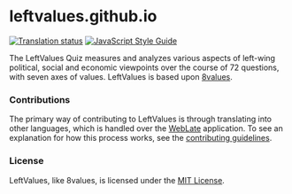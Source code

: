 # leftvalues.github.io

 [![Translation status](https://l10n.dmnd.sh/widgets/leftvalues/-/svg-badge.svg)](https://l10n.dmnd.sh/engage/leftvalues/?utm_source=widget) [![JavaScript Style Guide](https://img.shields.io/badge/code_style-standard-brightgreen.svg)](https://standardjs.com)

The LeftValues Quiz measures and analyzes various aspects of left-wing political, social and economic viewpoints over the course of 72 questions, with seven axes of values. LeftValues is based upon [8values](https://8values.github.io/).

### Contributions

The primary way of contributing to LeftValues is through translating into other languages, which is handled over the [WebLate](https://l10n.dmnd.sh/engage/leftvalues/) application. To see an explanation for how this process works, see the [contributing guidelines](https://github.com/LeftValues/leftvalues.github.io/blob/master/CONTRIBUTING.md).

### License

LeftValues, like 8values, is licensed under the [MIT License](https://github.com/LeftValues/leftvalues.github.io/blob/master/LICENSE).
